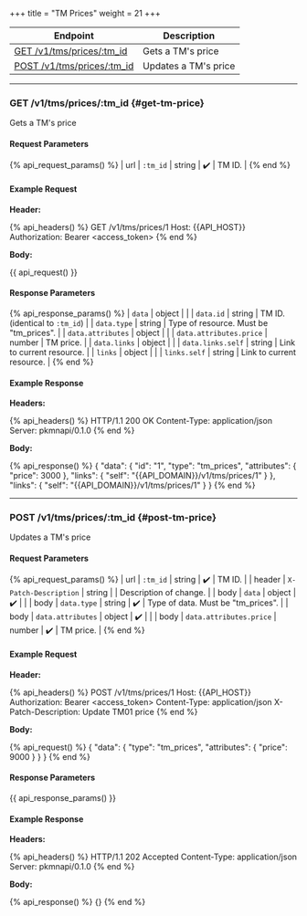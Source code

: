 +++
title = "TM Prices"
weight = 21
+++

| Endpoint                                     | Description          |
|----------------------------------------------|----------------------|
| [GET /v1/tms/prices/:tm_id](#get-tm-price)   | Gets a TM's price    |
| [POST /v1/tms/prices/:tm_id](#post-tm-price) | Updates a TM's price |

---

### GET /v1/tms/prices/:tm_id {#get-tm-price}

Gets a TM's price

#### Request Parameters

{% api_request_params() %}
| url | `:tm_id` | string | ✔️ | TM ID. |
{% end %}

#### Example Request

**Header:**

{% api_headers() %}
GET /v1/tms/prices/1
Host: {{API_HOST}}
Authorization: Bearer <access_token>
{% end %}

**Body:**

{{ api_request() }}

#### Response Parameters

{% api_response_params() %}
| `data`                  | object |                                        |
| `data.id`               | string | TM ID. (identical to `:tm_id`)         |
| `data.type`             | string | Type of resource. Must be "tm_prices". |
| `data.attributes`       | object |                                        |
| `data.attributes.price` | number | TM price.                              |
| `data.links`            | object |                                        |
| `data.links.self`       | string | Link to current resource.              |
| `links`                 | object |                                        |
| `links.self`            | string | Link to current resource.              |
{% end %}

#### Example Response

**Headers:**

{% api_headers() %}
HTTP/1.1 200 OK
Content-Type: application/json
Server: pkmnapi/0.1.0
{% end %}

**Body:**

{% api_response() %}
{
    "data": {
        "id": "1",
        "type": "tm_prices",
        "attributes": {
            "price": 3000
        },
        "links": {
            "self": "{{API_DOMAIN}}/v1/tms/prices/1"
        }
    },
    "links": {
        "self": "{{API_DOMAIN}}/v1/tms/prices/1"
    }
}
{% end %}

---

### POST /v1/tms/prices/:tm_id {#post-tm-price}

Updates a TM's price

#### Request Parameters

{% api_request_params() %}
| url    | `:tm_id`                | string | ✔️ | TM ID.                             |
| header | `X-Patch-Description`   | string |   | Description of change.             |
| body   | `data`                  | object | ✔️ |                                    |
| body   | `data.type`             | string | ✔️ | Type of data. Must be "tm_prices". |
| body   | `data.attributes`       | object | ✔️ |                                    |
| body   | `data.attributes.price` | number | ✔️ | TM price.                          |
{% end %}

#### Example Request

**Header:**

{% api_headers() %}
POST /v1/tms/prices/1
Host: {{API_HOST}}
Authorization: Bearer <access_token>
Content-Type: application/json
X-Patch-Description: Update TM01 price
{% end %}

**Body:**

{% api_request() %}
{
    "data": {
        "type": "tm_prices",
        "attributes": {
            "price": 9000
        }
    }
}
{% end %}

#### Response Parameters

{{ api_response_params() }}

#### Example Response

**Headers:**

{% api_headers() %}
HTTP/1.1 202 Accepted
Content-Type: application/json
Server: pkmnapi/0.1.0
{% end %}

**Body:**

{% api_response() %}
{}
{% end %}
